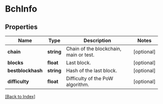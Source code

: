 # BchInfo

## Properties

Name | Type | Description | Notes
------------ | ------------- | ------------- | -------------
**chain** | **string** | Chain of the blockchain, main or test. | [optional]
**blocks** | **float** | Last block. | [optional]
**bestblockhash** | **string** | Hash of the last block. | [optional]
**difficulty** | **float** | Difficulty of the PoW algorithm. | [optional]

[[Back to Index]](../index.md)
